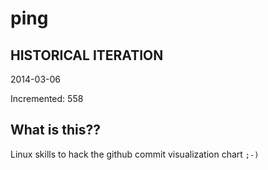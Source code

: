 # ping

## HISTORICAL ITERATION
2014-03-06

Incremented: 558

## What is this?? 
Linux skills to hack the github commit visualization chart `;-)`
